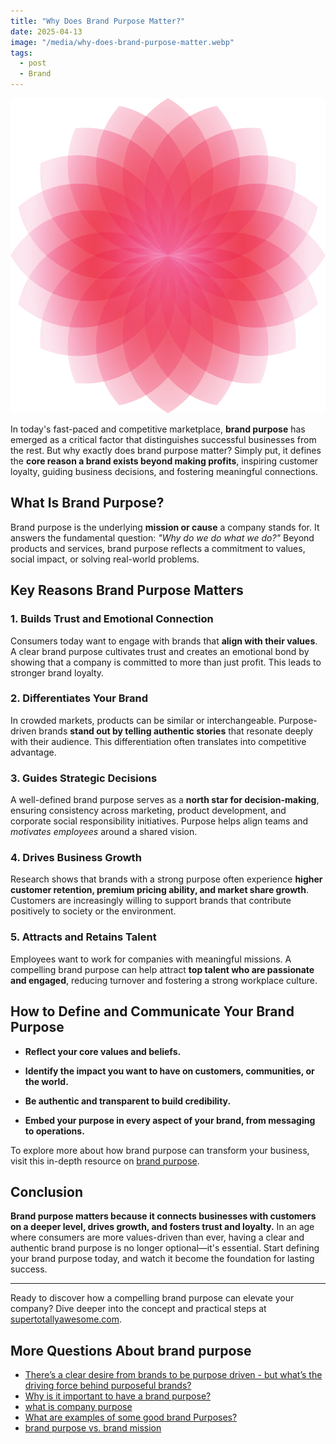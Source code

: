 ```yaml
---
title: "Why Does Brand Purpose Matter?"
date: 2025-04-13
image: "/media/why-does-brand-purpose-matter.webp"
tags:
  - post
  - Brand
---
```


![Why Does Brand Purpose Matter?](/media/why-does-brand-purpose-matter.webp)

In today's fast-paced and competitive marketplace, **brand purpose** has emerged as a critical factor that distinguishes successful businesses from the rest. But why exactly does brand purpose matter? Simply put, it defines the **core reason a brand exists beyond making profits**, inspiring customer loyalty, guiding business decisions, and fostering meaningful connections.

## What Is Brand Purpose?

Brand purpose is the underlying **mission or cause** a company stands for. It answers the fundamental question: *"Why do we do what we do?"* Beyond products and services, brand purpose reflects a commitment to values, social impact, or solving real-world problems.

## Key Reasons Brand Purpose Matters

### 1. Builds Trust and Emotional Connection

Consumers today want to engage with brands that **align with their values**. A clear brand purpose cultivates trust and creates an emotional bond by showing that a company is committed to more than just profit. This leads to stronger brand loyalty.

### 2. Differentiates Your Brand

In crowded markets, products can be similar or interchangeable. Purpose-driven brands **stand out by telling authentic stories** that resonate deeply with their audience. This differentiation often translates into competitive advantage.

### 3. Guides Strategic Decisions

A well-defined brand purpose serves as a **north star for decision-making**, ensuring consistency across marketing, product development, and corporate social responsibility initiatives. Purpose helps align teams and *motivates employees* around a shared vision.

### 4. Drives Business Growth

Research shows that brands with a strong purpose often experience **higher customer retention, premium pricing ability, and market share growth**. Customers are increasingly willing to support brands that contribute positively to society or the environment.

### 5. Attracts and Retains Talent

Employees want to work for companies with meaningful missions. A compelling brand purpose can help attract **top talent who are passionate and engaged**, reducing turnover and fostering a strong workplace culture.

## How to Define and Communicate Your Brand Purpose

- **Reflect your core values and beliefs.**

- **Identify the impact you want to have on customers, communities, or the world.**

- **Be authentic and transparent to build credibility.**

- **Embed your purpose in every aspect of your brand, from messaging to operations.**

To explore more about how brand purpose can transform your business, visit this in-depth resource on [brand purpose](https://supertotallyawesome.com/posts/brand-purpose).

## Conclusion

**Brand purpose matters because it connects businesses with customers on a deeper level, drives growth, and fosters trust and loyalty.** In an age where consumers are more values-driven than ever, having a clear and authentic brand purpose is no longer optional—it's essential. Start defining your brand purpose today, and watch it become the foundation for lasting success.

---

Ready to discover how a compelling brand purpose can elevate your company? Dive deeper into the concept and practical steps at [supertotallyawesome.com](https://supertotallyawesome.com/posts/brand-purpose).

## More Questions About brand purpose

- [There’s a clear desire from brands to be purpose driven - but what’s the driving force behind purposeful brands?](/posts/there-s-a-clear-desire-from-brands-to-be-purpose-d)
- [Why is it important to have a brand purpose?](/posts/why-is-it-important-to-have-a-brand-purpose)
- [what is company purpose](/posts/what-is-company-purpose)
- [What are examples of some good brand Purposes?](/posts/what-are-examples-of-some-good-brand-purposes)
- [brand purpose vs. brand mission](/posts/brand-purpose-vs-brand-mission)

